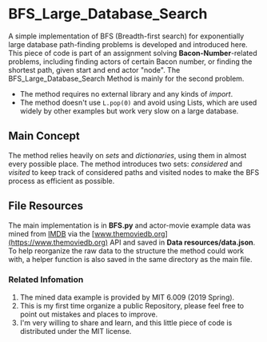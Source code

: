 # BFS_Large_Database_Search
A simple implementation of BFS (Breadth-first search) for exponentially large database path-finding problems is developed and introduced here. This piece of code is part of an assignment solving **Bacon-Number**-related problems, including finding actors of certain Bacon number, or finding the shortest path, given start and end actor "node". The BFS_Large_Database_Search Method is mainly for the second problem.

- The method requires no external library and any kinds of *import*.
- The method doesn't use `L.pop(0)` and avoid using Lists, which are used widely by other examples but work very slow on a large database.

## Main Concept
The method relies heavily on *sets* and *dictionaries*, using them in almost every possible place. The method introduces two sets: *considered* and *visited* to keep track of considered paths and visited nodes to make the BFS process as efficient as possible.

## File Resources
The main implementation is in **BFS.py** and actor-movie example data was mined from [IMDB](https://www.imdb.com) via the [www.themoviedb.org](https://www.themoviedb.org) API and saved in **Data resources/data.json**. To help reorganize the raw data to the structure the method could work with, a helper function is also saved in the same directory as the main file.


### Related Infomation
1. The mined data example is provided by MIT 6.009 (2019 Spring).
2. This is my first time organize a public Repository, please feel free to point out mistakes and places to improve.
3. I'm very willing to share and learn, and this little piece of code is distributed under the MIT license.

